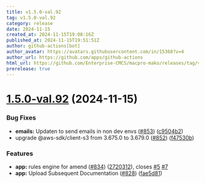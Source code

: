 ```yaml
---
title: v1.5.0-val.92
tag: v1.5.0-val.92
category: release
date: 2024-11-15
created_at: 2024-11-15T19:08:16Z
published_at: 2024-11-15T19:51:51Z
author: github-actions[bot]
author_avatar: https://avatars.githubusercontent.com/in/15368?v=4
author_url: https://github.com/apps/github-actions
html_url: https://github.com/Enterprise-CMCS/macpro-mako/releases/tag/v1.5.0-val.92
prerelease: true
---
```


# [1.5.0-val.92](https://github.com/Enterprise-CMCS/macpro-mako/compare/v1.5.0-val.91...v1.5.0-val.92) (2024-11-15)


### Bug Fixes

* **emails:** Updaten to send emails in non dev envs ([#853](https://github.com/Enterprise-CMCS/macpro-mako/issues/853)) ([c9504b2](https://github.com/Enterprise-CMCS/macpro-mako/commit/c9504b2a7e9997b7c1cb3e5e4aaf53066f56b6be))
* upgrade @aws-sdk/client-s3 from 3.675.0 to 3.679.0 ([#852](https://github.com/Enterprise-CMCS/macpro-mako/issues/852)) ([f47530b](https://github.com/Enterprise-CMCS/macpro-mako/commit/f47530b92dff82778833594c7ee32a1cc47198b3))


### Features

* **app:** rules engine for amend ([#834](https://github.com/Enterprise-CMCS/macpro-mako/issues/834)) ([2720312](https://github.com/Enterprise-CMCS/macpro-mako/commit/27203121175ae0f620f05cce591ad2c875c12d56)), closes [#5](https://github.com/Enterprise-CMCS/macpro-mako/issues/5) [#7](https://github.com/Enterprise-CMCS/macpro-mako/issues/7)
* **app:** Upload Subsequent Documentation ([#828](https://github.com/Enterprise-CMCS/macpro-mako/issues/828)) ([fae5d81](https://github.com/Enterprise-CMCS/macpro-mako/commit/fae5d8135673cd12bc84d64fbceb1bda8d456d5f))




